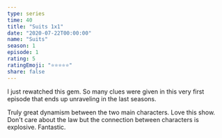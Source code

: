 ```yaml
---
type: series
time: 40
title: "Suits 1x1"
date: "2020-07-22T00:00:00"
name: "Suits"
season: 1
episode: 1
rating: 5
ratingEmoji: "⭐️⭐️⭐️⭐️⭐️"
share: false
---
```


I just rewatched this gem. So many clues were given in this very first episode that ends up unraveling in the last seasons.

Truly great dynamism between the two main characters. Love this show. Don't care about the law but the connection between characters is explosive. Fantastic.
